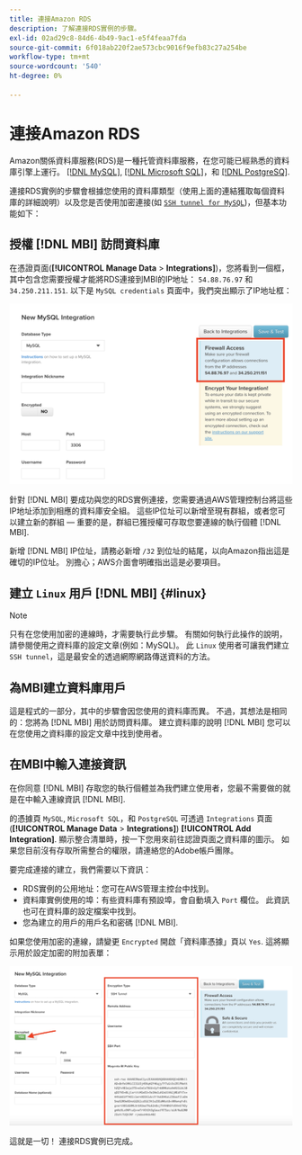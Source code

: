 ```yaml
---
title: 連接Amazon RDS
description: 了解連接RDS實例的步驟。
exl-id: 02ad29c8-84d6-4b49-9ac1-e5f4feaa7fda
source-git-commit: 6f018ab220f2ae573cbc9016f9efb83c27a254be
workflow-type: tm+mt
source-wordcount: '540'
ht-degree: 0%

---
```


# 連接Amazon RDS

Amazon關係資料庫服務(RDS)是一種托管資料庫服務，在您可能已經熟悉的資料庫引擎上運行。 [[!DNL MySQL]](../integrations/mysql-via-a-direct-connection.md), [[!DNL Microsoft SQL]](../integrations/microsoft-sql-server.md)，和 [[!DNL PostgreSQ]](../integrations/postgresql.md).

連接RDS實例的步驟會根據您使用的資料庫類型（使用上面的連結獲取每個資料庫的詳細說明）以及您是否使用加密連接(如 [`SSH tunnel for MySQL`](../integrations/mysql-via-ssh-tunnel.md))，但基本功能如下：

## 授權 [!DNL MBI] 訪問資料庫

在憑證頁面(**[!UICONTROL Manage Data** > **Integrations]**)，您將看到一個框，其中包含您需要授權才能將RDS連接到MBI的IP地址： `54.88.76.97` 和 `34.250.211.151`. 以下是 `MySQL credentials` 頁面中，我們突出顯示了IP地址框：

![](../../../assets/RDS_IP.png)

針對 [!DNL MBI] 要成功與您的RDS實例連接，您需要通過AWS管理控制台將這些IP地址添加到相應的資料庫安全組。 這些IP位址可以新增至現有群組，或者您可以建立新的群組 — 重要的是，群組已獲授權可存取您要連線的執行個體 [!DNL MBI].

新增 [!DNL MBI] IP位址，請務必新增 `/32` 到位址的結尾，以向Amazon指出這是確切的IP位址。 別擔心；AWS介面會明確指出這是必要項目。

## 建立 `Linux` 用戶 [!DNL MBI] {#linux}

>[!NOTE]
>
>只有在您使用加密的連線時，才需要執行此步驟。 有關如何執行此操作的說明，請參閱使用之資料庫的設定文章(例如：MySQL)。 此 `Linux` 使用者可讓我們建立 `SSH tunnel`，這是最安全的透過網際網路傳送資料的方法。

## 為MBI建立資料庫用戶

這是程式的一部分，其中的步驟會因您使用的資料庫而異。 不過，其想法是相同的：您將為 [!DNL MBI] 用於訪問資料庫。 建立資料庫的說明 [!DNL MBI] 您可以在您使用之資料庫的設定文章中找到使用者。

## 在MBI中輸入連接資訊

在你同意 [!DNL MBI] 存取您的執行個體並為我們建立使用者，您最不需要做的就是在中輸入連線資訊 [!DNL MBI].

的憑據頁 `MySQL`, `Microsoft SQL`，和 `PostgreSQL` 可透過 `Integrations` 頁面(**[!UICONTROL Manage Data** > **Integrations]**) **[!UICONTROL Add Integration]**. 顯示整合清單時，按一下您用來前往認證頁面之資料庫的圖示。 如果您目前沒有存取所需整合的權限，請連絡您的Adobe帳戶團隊。

要完成連接的建立，我們需要以下資訊：

* RDS實例的公用地址：您可在AWS管理主控台中找到。
* 資料庫實例使用的埠：有些資料庫有預設埠，會自動填入 `Port` 欄位。 此資訊也可在資料庫的設定檔案中找到。
* 您為建立的用戶的用戶名和密碼 [!DNL MBI].

如果您使用加密的連線，請變更 `Encrypted` 開啟「資料庫憑據」頁以 `Yes`. 這將顯示用於設定加密的附加表單：

![](../../../assets/sql-integration-encrypted-yes.png)

這就是一切！ 連接RDS實例已完成。
